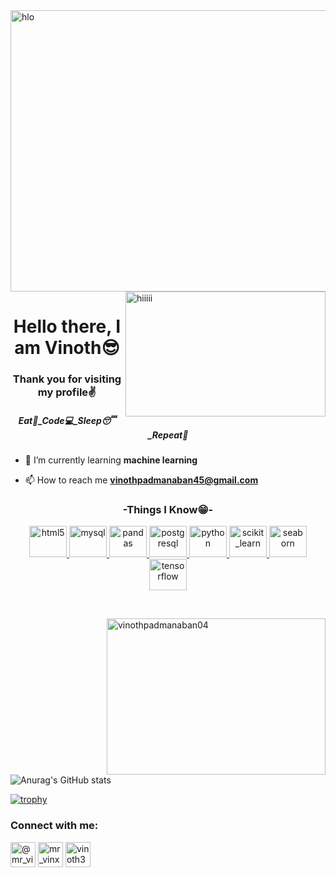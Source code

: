 <img align="center" src="https://img.freepik.com/free-vector/plan-concept-illustration-idea-managing-time-actions_613284-1700.jpg?t=st=1724149663~exp=1724153263~hmac=676221f76a4a83edb63df2de7461ef3a1df333cc4d5921cd1ddd4089ccc2732e&w=1380" alt="hlo" height="450" width="1100">
<img align="right" src="https://www.bing.com/th/id/OGC.fc71635c7f1b09ed30413f59bb749582?pid=1.7&rurl=https%3a%2f%2fcdn.dribbble.com%2fusers%2f20368%2fscreenshots%2f4012238%2fdata_scene.gif&ehk=ECXtJw2tY6eCGzPJwDsu%2f9t8tB%2fvV%2bIUsxiCEq0QX84%3d" alt="hiiiii" width="320" height="200">

<h1 align="center">Hello there, I am Vinoth😎</h1>
<h3 align="center">Thank you for visiting my profile✌️</h3>
<h5 align="center">Eat🍴_Code💻_Sleep😴_Repeat🔁</h5>

- 🌱 I’m currently learning **machine learning**

- 📫 How to reach me **vinothpadmanaban45@gmail.com**



<h3 align="center">-Things I Know😁-</h3>
<p align="center"> <a href="https://www.w3.org/html/" target="_blank" rel="noreferrer"> <img src="https://img.icons8.com/?size=100&id=v8RpPQUwv0N8&format=png&color=000000" alt="html5" width="60" height="50"/> </a>
  <a href="https://www.mysql.com/" target="_blank" rel="noreferrer"> <img src="https://img.icons8.com/?size=100&id=UFXRpPFebwa2&format=png&color=000000" alt="mysql" width="60" height="50"/> </a>
  <a href="https://pandas.pydata.org/" target="_blank" rel="noreferrer"> <img src="https://img.icons8.com/?size=100&id=xSkewUSqtErH&format=png&color=000000" alt="pandas"width="60" height="50"/> </a>
  <a href="https://www.postgresql.org" target="_blank" rel="noreferrer"> <img src="https://img.icons8.com/?size=100&id=38561&format=png&color=000000" alt="postgresql" width="60" height="50"/> </a> 
  <a href="https://www.python.org" target="_blank" rel="noreferrer"> <img src="https://img.icons8.com/?size=100&id=Rc0Xn5AtE8kX&format=png&color=000000" alt="python" width="60" height="50"/> </a>
  <a href="https://scikit-learn.org/" target="_blank" rel="noreferrer"> <img src="https://upload.wikimedia.org/wikipedia/commons/0/05/Scikit_learn_logo_small.svg" alt="scikit_learn" width="60" height="50"/> </a>
  <a href="https://seaborn.pydata.org/" target="_blank" rel="noreferrer"> <img src="https://seaborn.pydata.org/_images/logo-mark-lightbg.svg" alt="seaborn" width="60" height="50"/> </a>
  <a href="https://www.tensorflow.org" target="_blank" rel="noreferrer"> <img src="https://www.vectorlogo.zone/logos/tensorflow/tensorflow-icon.svg" alt="tensorflow" width="60" height="50"/> </a> </p><br>

<p><img align="right" src="https://github-readme-streak-stats.herokuapp.com/?user=vinothpadmanaban04&" alt="vinothpadmanaban04"  height="250" width="350" /></p>

![Anurag's GitHub stats](https://github-readme-stats.vercel.app/api?username=vinothpadmanaban04&show_icons=true&theme=tokyonight)


[![trophy](https://github-profile-trophy.vercel.app/?username=vinothpadmanaban04&column=-1&theme=dracula)](https://github.com/ryo-ma/github-profile-trophy)

<h3 align="">Connect with me:</h3>
<p align="center">
  
<a href="https://linkedin.com/@mr_vinxth" target="blank"><img align="center" src="https://img.icons8.com/?size=100&id=13930&format=png&color=000000" alt="@mr_vinxth" height="40" width="40" /></a>
<a href="https://instagram.com/mr_vinxth" target="blank"><img align="center" src="https://img.icons8.com/?size=100&id=32323&format=png&color=000000" alt="mr_vinxth" height="40" width="40" /></a>
<a href="https://www.leetcode.com/vinoth365" target="blank"><img align="center" src="https://img.icons8.com/?size=100&id=wDGo581Ea5Nf&format=png&color=000000" alt="vinoth365" height="40" width="40" /></a>
</p>




